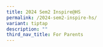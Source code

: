 ```yaml
---
title: 2024 Sem2 Inspire@HS
permalink: /2024-sem2-inspire-hs/
variant: tiptap
description: ""
third_nav_title: For Parents
---
```

